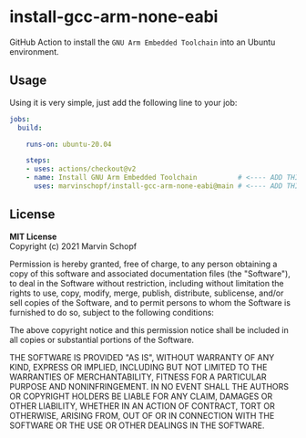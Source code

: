 # install-gcc-arm-none-eabi
GitHub Action to install the `GNU Arm Embedded Toolchain` into an Ubuntu environment.

## Usage
Using it is very simple, just add the following line to your job:

```yaml
jobs:
  build:

    runs-on: ubuntu-20.04

    steps:
    - uses: actions/checkout@v2
    - name: Install GNU Arm Embedded Toolchain          # <---- ADD THIS LINE
      uses: marvinschopf/install-gcc-arm-none-eabi@main # <---- ADD THIS LINE
```

## License
**MIT License**  
Copyright (c) 2021 Marvin Schopf  

Permission is hereby granted, free of charge, to any person obtaining a copy of this software and associated documentation files (the "Software"), to deal in the Software without restriction, including without limitation the rights to use, copy, modify, merge, publish, distribute, sublicense, and/or sell copies of the Software, and to permit persons to whom the Software is furnished to do so, subject to the following conditions:  

The above copyright notice and this permission notice shall be included in all copies or substantial portions of the Software.  

THE SOFTWARE IS PROVIDED "AS IS", WITHOUT WARRANTY OF ANY KIND, EXPRESS OR IMPLIED, INCLUDING BUT NOT LIMITED TO THE WARRANTIES OF MERCHANTABILITY, FITNESS FOR A PARTICULAR PURPOSE AND NONINFRINGEMENT. IN NO EVENT SHALL THE AUTHORS OR COPYRIGHT HOLDERS BE LIABLE FOR ANY CLAIM, DAMAGES OR OTHER LIABILITY, WHETHER IN AN ACTION OF CONTRACT, TORT OR OTHERWISE, ARISING FROM, OUT OF OR IN CONNECTION WITH THE SOFTWARE OR THE USE OR OTHER DEALINGS IN THE SOFTWARE.
